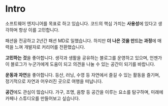 # Intro

소프트웨어 엔지니어를 목표로 하고 있습니다. 코드의 핵심 가치는 **사용성**에 있다고 생각하며 항상 이를 고민합니다.

패션을 전공하고 2년간 패션 MD로 일했습니다. 하지만 **더 나은 것을 만드는 과정**에 매력을 느껴 개발자로 커리어를 전환했습니다.

**고민하는 것**을 좋아합니다. 생각과 생활을 공유하는 블로그를 운영하고 있으며, 언젠가 이 블로그가 누군가에게 도움이 되고 의견을 나눌 수 있는 공간이 되기를 바랍니다.

**운동과 자연**을 좋아합니다. 등산, 러닝, 수영 등 자연에서 즐길 수 있는 활동을 즐기며, 정기적으로 자연과 어우러진 곳으로 여행을 떠납니다.

**공간**에도 관심이 많습니다. 가구, 조명, 음향 등 공간을 이루는 요소를 탐구하며, 미래에 카페나 스튜디오를 만들어보고 싶습니다.
